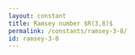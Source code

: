 ```yaml
---
layout: constant
title: Ramsey number $R(3,8)$
permalink: /constants/ramsey-3-8/
id: ramsey-3-8
---
```

